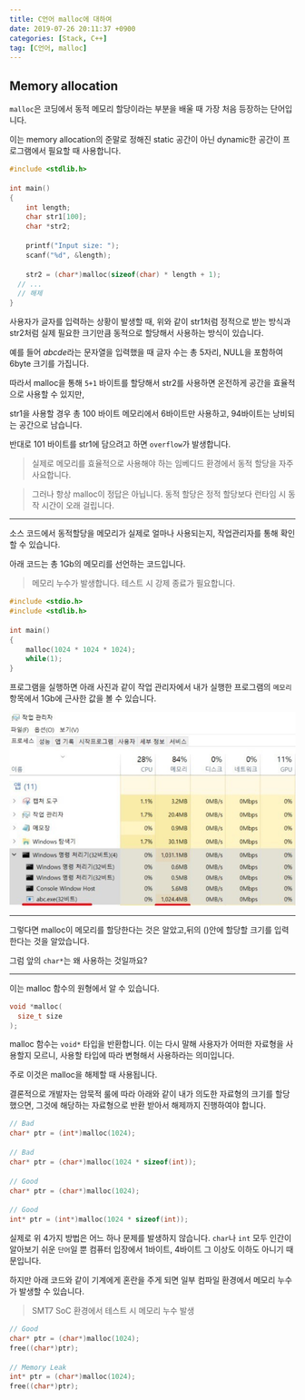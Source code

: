 ```yaml
---
title: C언어 malloc에 대하여
date: 2019-07-26 20:11:37 +0900
categories: [Stack, C++]
tag: [C언어, malloc]
---
```


## Memory allocation

`malloc`은 코딩에서 동적 메모리 할당이라는 부분을 배울 때 가장 처음 등장하는 단어입니다.

이는 memory allocation의 준말로 정해진 static 공간이 아닌 dynamic한 공간이 프로그램에서 필요할 때 사용합니다.

```c
#include <stdlib.h>
 
int main()
{
	int length;
	char str1[100];
	char *str2;
 
	printf("Input size: ");
	scanf("%d", &length);
 
	str2 = (char*)malloc(sizeof(char) * length + 1);
  // ...
  // 해제
}
```

사용자가 글자를 입력하는 상황이 발생할 때, 위와 같이 str1처럼 정적으로 받는 방식과 str2처럼 실제 필요한 크기만큼 동적으로 할당해서 사용하는 방식이 있습니다.

예를 들어 *abcde*라는 문자열을 입력했을 때 글자 수는 총 5자리, NULL을 포함하여 6byte 크기를 가집니다.

따라서 malloc을 통해 `5+1` 바이트를 할당해서 str2를 사용하면 온전하게 공간을 효율적으로 사용할 수 있지만,

str1을 사용할 경우 총 100 바이트 메모리에서 6바이트만 사용하고, 94바이트는 낭비되는 공간으로 남습니다.

반대로 101 바이트를 str1에 담으려고 하면 `overflow`가 발생합니다.

> 실제로 메모리를 효율적으로 사용해야 하는 임베디드 환경에서 동적 할당을 자주 사요합니다.

> 그러나 항상 malloc이 정답은 아닙니다. 동적 할당은 정적 할당보다 런타임 시 동작 시간이 오래 걸립니다.

---

소스 코드에서 동적할당을 메모리가 실제로 얼마나 사용되는지, 작업관리자를 통해 확인할 수 있습니다.

아래 코드는 총 1Gb의 메모리를 선언하는 코드입니다.

> 메모리 누수가 발생합니다. 테스트 시 강제 종료가 필요합니다.

```c
#include <stdio.h>
#include <stdlib.h>
 
int main()
{
	malloc(1024 * 1024 * 1024);
	while(1);
}
```

프로그램을 실행하면 아래 사진과 같이 작업 관리자에서 내가 실행한 프로그램의 `메모리` 항목에서 1Gb에 근사한 값을 볼 수 있습니다.

![pannel](/assets/img/post/2019-07-26-about-malloc/pannel.jpeg)


---

그렇다면 malloc이 메모리를 할당한다는 것은 알았고,뒤의 ()안에 할당할 크기를 입력한다는 것을 알았습니다.

그럼 앞의 `char*`는 왜 사용하는 것일까요?

---

이는 malloc 함수의 원형에서 알 수 있습니다.

```c
void *malloc(
  size_t size
);
```

malloc 함수는 `void*` 타입을 반환합니다. 이는 다시 말해 사용자가 어떠한 자료형을 사용할지 모르니, 사용할 타입에 따라 변형해서 사용하라는 의미입니다.

주로 이것은 malloc을 해제할 때 사용됩니다.

결론적으로 개발자는 암묵적 룰에 따라 아래와 같이 내가 의도한 자료형의 크기를 할당했으면, 그것에 해당하는 자료형으로 반환 받아서 해제까지 진행하여야 합니다.

```c
// Bad
char* ptr = (int*)malloc(1024);

// Bad
char* ptr = (char*)malloc(1024 * sizeof(int));

// Good
char* ptr = (char*)malloc(1024);

// Good
int* ptr = (int*)malloc(1024 * sizeof(int));
```
실제로 위 4가지 방법은 어느 하나 문제를 발생하지 않습니다. `char`나 `int` 모두 인간이 알아보기 쉬운 `단어`일 뿐 컴퓨터 입장에서 1바이트, 4바이트 그 이상도 이하도 아니기 때문입니다.

하지만 아래 코드와 같이 기계에게 혼란을 주게 되면 일부 컴파일 환경에서 메모리 누수가 발생할 수 있습니다.

> SMT7 SoC 환경에서 테스트 시 메모리 누수 발생

```c
// Good
char* ptr = (char*)malloc(1024);
free((char*)ptr);

// Memory Leak
int* ptr = (char*)malloc(1024);
free((char*)ptr);
```